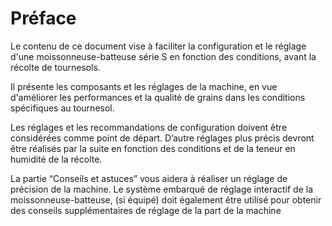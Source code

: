 # Préface

Le contenu de ce document vise à faciliter la configuration et le
réglage d'une moissonneuse-batteuse série S en fonction des
conditions, avant la récolte de tournesols.

Il présente les composants et les réglages de la machine, en vue
d'améliorer les performances et la qualité de grains dans les
conditions spécifiques au tournesol.

Les réglages et les recommandations de configuration doivent être
considérées comme point de départ. D’autre réglages plus précis
devront être réalisés par la suite en fonction des conditions et de la
teneur en humidité de la récolte.

La partie “Conseils et astuces” vous aidera à réaliser un réglage de
précision de la machine. Le système embarqué de réglage interactif
de la moissonneuse-batteuse, (si équipé) doit également être utilisé
pour obtenir des conseils supplémentaires de réglage de la part de la
machine
